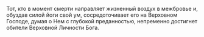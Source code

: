 Тот, кто в момент смерти направляет жизненный воздух в межбровье и, обуздав силой йоги свой ум, сосредоточивает его на Верховном Господе, думая о Нем с глубокой преданностью, непременно достигнет обители Верховной Личности Бога.